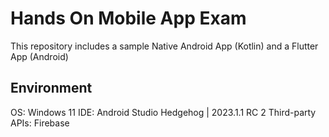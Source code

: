 # Hands On Mobile App Exam
This repository includes a sample Native Android App (Kotlin) and a Flutter App (Android)

## Environment
OS: Windows 11
IDE: Android Studio Hedgehog | 2023.1.1 RC 2
Third-party APIs: Firebase